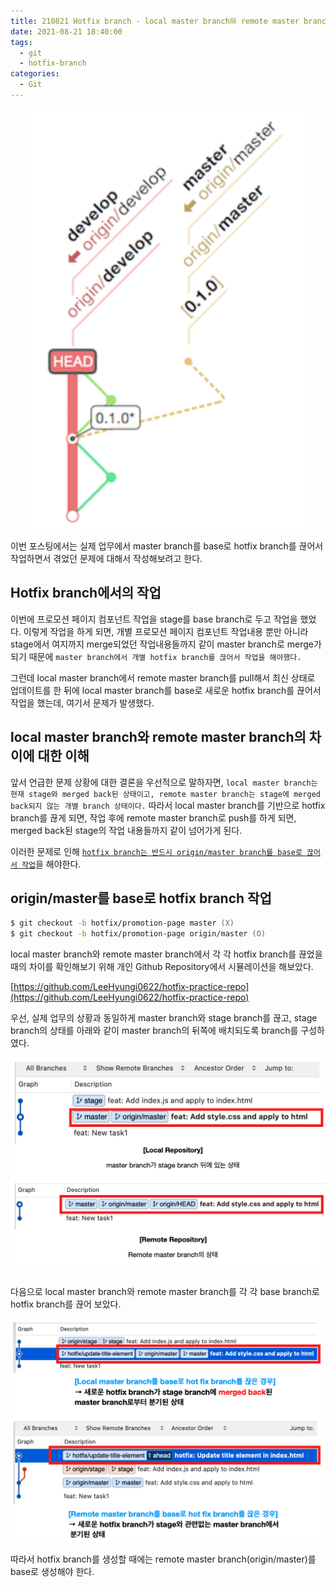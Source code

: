 ```yaml
---
title: 210821 Hotfix branch - local master branch와 remote master branch의 차이
date: 2021-08-21 18:40:00
tags:
  - git
  - hotfix-branch
categories:
  - Git
---
```


<div align="center">
  <img src="/images/post_images/210821_branch_img.png" alt="local master branch와 remote master branch의 차이">
</div>

이번 포스팅에서는 실제 업무에서 master branch를 base로 hotfix branch를 끊어서 작업하면서 겪었던 문제에 대해서 작성해보려고 한다.

## <b>Hotfix branch에서의 작업</b>

이번에 프로모션 페이지 컴포넌트 작업을 stage를 base branch로 두고 작업을 했었다. 이렇게 작업을 하게 되면, 개별 프로모션 페이지 컴포넌트 작업내용 뿐만 아니라 stage에서 여지까지 merge되었던 작업내용들까지 같이 master branch로 merge가 되기 때문에 `master branch에서 개별 hotfix branch를 끊어서 작업을 해야했다.`

그런데 local master branch에서 remote master branch를 pull해서 최신 상태로 업데이트를 한 뒤에 local master branch를 base로 새로운 hotfix branch를 끊어서 작업을 했는데, 여기서 문제가 발생했다.

## <b>local master branch와 remote master branch의 차이에 대한 이해</b>

앞서 언급한 문제 상황에 대한 결론을 우선적으로 말하자면, `local master branch는 현재 stage와 merged back된 상태이고, remote master branch는 stage에 merged back되지 않는 개별 branch 상태이다.`
따라서 local master branch를 기반으로 hotfix branch를 끊게 되면, 작업 후에 remote master branch로 push를 하게 되면, merged back된 stage의 작업 내용들까지 같이 넘어가게 된다.

이러한 문제로 인해 <ins>`hotfix branch는 반드시 origin/master branch를 base로 끊어서 작업`</ins>을 해야한다.

## <b>origin/master를 base로 hotfix branch 작업</b>

```zsh
$ git checkout -b hotfix/promotion-page master (X)
$ git checkout -b hotfix/promotion-page origin/master (O)
```

  <!-- more -->

local master branch와 remote master branch에서 각 각 hotfix branch를 끊었을 때의 차이를 확인해보기 위해 개인 Github Repository에서 시뮬레이션을 해보았다.

[https://github.com/LeeHyungi0622/hotfix-practice-repo](https://github.com/LeeHyungi0622/hotfix-practice-repo)

우선, 실제 업무의 상황과 동일하게 master branch와 stage branch를 끊고, stage branch의 상태를 아래와 같이 master branch의 뒤쪽에 배치되도록 branch를 구성하였다.

<div align="center">
  <img src="/images/post_images/210821_remote-local-repository.png" alt="local/remote repository">
</div>

<br/>

다음으로 local master branch와 remote master branch를 각 각 base branch로 hotfix branch를 끊어 보았다.

<div align="center">
  <img src="/images/post_images/210821_hotfix_branch.png" alt="hotfix branch based on local and remote master branch">
</div>

따라서 hotfix branch를 생성할 때에는 remote master branch(origin/master)를 base로 생성해야 한다.
